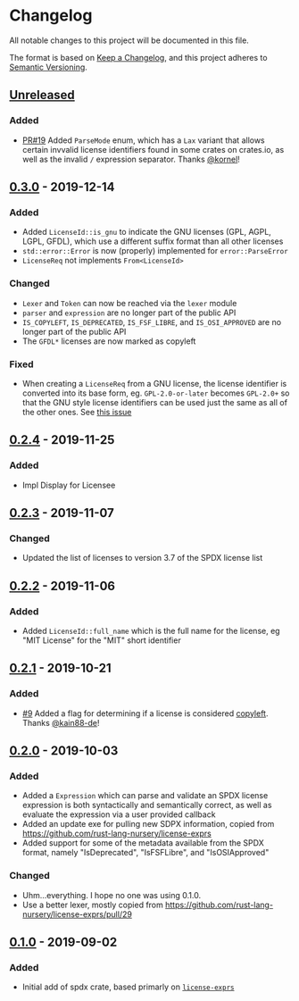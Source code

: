 # Changelog
All notable changes to this project will be documented in this file.

The format is based on [Keep a Changelog](https://keepachangelog.com/en/1.0.0/),
and this project adheres to [Semantic Versioning](https://semver.org/spec/v2.0.0.html).

## [Unreleased]
### Added
- [PR#19](https://github.com/EmbarkStudios/spdx/pull/19) Added `ParseMode` enum, which has a `Lax` variant that allows certain invvalid license identifiers found in some crates on crates.io, as well as the invalid `/` expression separator. Thanks [@kornel](https://github.com/kornelski)!

## [0.3.0] - 2019-12-14
### Added
- Added `LicenseId::is_gnu` to indicate the GNU licenses (GPL, AGPL, LGPL, GFDL), which use a different suffix format than all other licenses
- `std::error::Error` is now (properly) implemented for `error::ParseError`
- `LicenseReq` not implements `From<LicenseId>`

### Changed
- `Lexer` and `Token` can now be reached via the `lexer` module
- `parser` and `expression` are no longer part of the public API
- `IS_COPYLEFT`, `IS_DEPRECATED`, `IS_FSF_LIBRE`, and `IS_OSI_APPROVED` are no longer part of the public API
- The `GFDL*` licenses are now marked as copyleft

### Fixed
- When creating a `LicenseReq` from a GNU license, the license identifier is converted into its base form,
eg. `GPL-2.0-or-later` becomes `GPL-2.0+` so that the GNU style license identifiers can be used just the same
as all of the other ones. See [this issue](https://github.com/EmbarkStudios/cargo-deny/issues/55)

## [0.2.4] - 2019-11-25
### Added
- Impl Display for Licensee

## [0.2.3] - 2019-11-07
### Changed
- Updated the list of licenses to version 3.7 of the SPDX license list

## [0.2.2] - 2019-11-06
### Added
- Added `LicenseId::full_name` which is the full name for the license, eg "MIT License" for the "MIT" short identifier

## [0.2.1] - 2019-10-21
### Added
- [#9](https://github.com/EmbarkStudios/spdx/pull/9) Added a flag for determining if a license is considered [copyleft](https://en.wikipedia.org/wiki/Copyleft). Thanks [@kain88-de](https://github.com/kain88-de)!

## [0.2.0] - 2019-10-03
### Added
- Added a `Expression` which can parse and validate an SPDX license expression is
both syntactically and semantically correct, as well as evaluate the expression via
a user provided callback
- Added an update exe for pulling new SDPX information, copied from https://github.com/rust-lang-nursery/license-exprs
- Added support for some of the metadata available from the SPDX format, namely "IsDeprecated", "IsFSFLibre", and "IsOSIApproved"

### Changed
- Uhm...everything. I hope no one was using 0.1.0.
- Use a better lexer, mostly copied from https://github.com/rust-lang-nursery/license-exprs/pull/29

## [0.1.0] - 2019-09-02
### Added
- Initial add of spdx crate, based primarly on [`license-exprs`](https://github.com/rust-lang-nursery/license-exprs)

[Unreleased]: https://github.com/EmbarkStudios/spdx/compare/0.3.0...HEAD
[0.3.0]: https://github.com/EmbarkStudios/spdx/compare/0.2.4...0.3.0
[0.2.4]: https://github.com/EmbarkStudios/spdx/compare/0.2.3...0.2.4
[0.2.3]: https://github.com/EmbarkStudios/spdx/compare/0.2.2...0.2.3
[0.2.2]: https://github.com/EmbarkStudios/spdx/compare/0.2.1...0.2.2
[0.2.1]: https://github.com/EmbarkStudios/spdx/compare/0.2.0...0.2.1
[0.2.0]: https://github.com/EmbarkStudios/spdx/compare/0.1.0...0.2.0
[0.1.0]: https://github.com/EmbarkStudios/spdx/releases/tag/0.1.0
